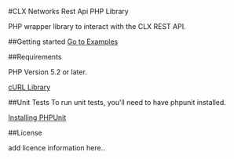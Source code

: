 #CLX Networks Rest Api PHP Library

PHP wrapper library to interact with the CLX REST API.



##Getting started
[Go to Examples](/examples)


##Requirements

PHP Version 5.2 or later.

[cURL Library](http://php.net/manual/en/book.curl.php)

##Unit Tests
To run unit tests, you'll need to have phpunit installed.

[Installing PHPUnit](http://phpunit.de/manual/current/en/installation.html)


##License

add licence information here..
